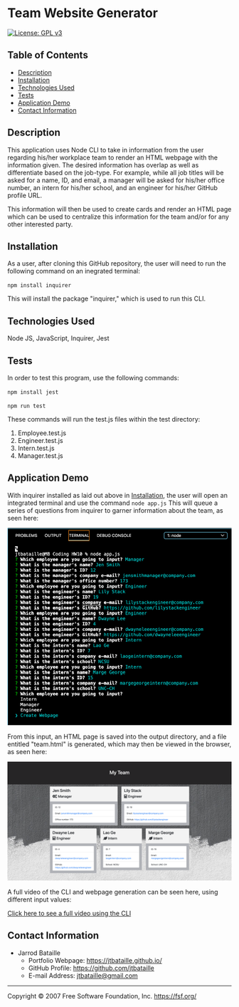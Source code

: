# Team Website Generator
[![License: GPL v3](https://img.shields.io/badge/License-GPLv3-blue.svg)](https://www.gnu.org/licenses/gpl-3.0)

## Table of Contents
* [Description](#description)
* [Installation](#description)
* [Technologies Used](#technologies-used)
* [Tests](#tests)
* [Application Demo](#application-demo)
* [Contact Information](#contact-information)

## Description
This application uses Node CLI to take in information from the user regarding his/her workplace team to render an HTML webpage with the information given. The desired information has overlap as well as differentiate based on the job-type. For example, while all job titles will be asked for a name, ID, and email, a manager will be asked for his/her office number, an intern for his/her school, and an engineer for his/her GitHub profile URL.

This information will then be used to create cards and render an HTML page which can be used to centralize this information for the team and/or for any other interested party.

## Installation
As a user, after cloning this GitHub repository, the user will need to run the following command on an inegrated terminal:

<code>npm install inquirer</code>

This will install the package "inquirer," which is used to run this CLI.

## Technologies Used
Node JS, JavaScript, Inquirer, Jest

## Tests
In order to test this program, use the following commands:

<code>npm install jest</code>

<code>npm run test</code>

These commands will run the test.js files within the test directory:
  1. Employee.test.js
  2. Engineer.test.js
  3. Intern.test.js
  4. Manager.test.js

## Application Demo
With inquirer installed as laid out above in [Installation](#installation), the user will open an integrated terminal and use the command <code>node app.js</code> This will queue a series of questions from inquirer to garner information about the team, as seen here:

![CLI Input](assets/CLI.png)

From this input, an HTML page is saved into the output directory, and a file entitled "team.html" is generated, which may then be viewed in the browser, as seen here:

![Team Website](assets/teamSite.png)

A full video of the CLI and webpage generation can be seen here, using different input values:

[Click here to see a full video using the CLI](https://drive.google.com/file/d/1xcLXPE6eBcWV9yzThmnh3Kd1d_ZXav15/view?usp=sharing)


## Contact Information
* Jarrod Bataille
  * Portfolio Webpage: https://jtbataille.github.io/
  * GitHub Profile: https://github.com/jtbataille
  * E-mail Address: jtbataille@gmail.com

- - -
Copyright © 2007 Free Software Foundation, Inc. <https://fsf.org/>
